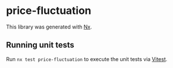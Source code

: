 # price-fluctuation

This library was generated with [Nx](https://nx.dev).

## Running unit tests

Run `nx test price-fluctuation` to execute the unit tests via [Vitest](https://vitest.dev/).
